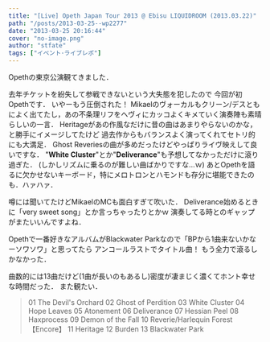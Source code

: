 ```yaml
---
title: "[Live] Opeth Japan Tour 2013 @ Ebisu LIQUIDROOM (2013.03.22)"
path: "/posts/2013-03-25--wp2277"
date: "2013-03-25 20:16:44"
cover: "no-image.png"
author: "stfate"
tags: ["イベント･ライブレポ"]
---
```



Opethの東京公演観てきました．

去年チケットを紛失して参戦できないという大失態を犯したので
今回が初Opethです．
いやーもう圧倒された！
Mikaelのヴォーカルもクリーン/デスともによく出てたし，あの不条理リフをヘヴィにカッコよくキメていく演奏陣も素晴らしいの一言．
Heritageがあの作風なだけに昔の曲はあまりやらないのかな，と勝手にイメージしてたけど
過去作からもバランスよく演ってくれてセトリ的にも大満足．
Ghost Reveriesの曲が多めだったけどやっぱりライヴ映えして良いですな．
"<strong>White Cluster</strong>"とか"<strong>Deliverance</strong>"も予想してなかっただけに滾り過ぎた．
(しかしリズムに乗るのが難しい曲ばかりですな…ｗ)
あとOpethを語るに欠かせないキーボード，特にメロトロンとハモンドも存分に堪能できたのも．ハァハァ．

噂には聞いてたけどMikaelのMCも面白すぎて吹いた．
Deliverance始めるときに「very sweet song」とか言っちゃったりとかｗ
演奏してる時とのギャップがまたいいんですよね．

Opethで一番好きなアルバムがBlackwater Parkなので「BPから1曲来ないかなーソワソワ」と思ってたら
アンコールラストでタイトル曲！
もう全力で滾るしかなかった．

曲数的には13曲だけど(1曲が長いのもあるし)密度が凄まじく濃くてホント幸せな時間だった．
また観たい．

<blockquote>01 The Devil's Orchard
02 Ghost of Perdition
03 White Cluster
04 Hope Leaves 
05 Atonement
06 Deliverance 
07 Hessian Peel
08 Haxprocess
09 Demon of the Fall 
10 Reverie/Harlequin Forest 
【Encore】
11 Heritage
12 Burden
13 Blackwater Park</blockquote>